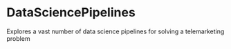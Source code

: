 # DataSciencePipelines
Explores a vast number of data science pipelines for solving a telemarketing problem
